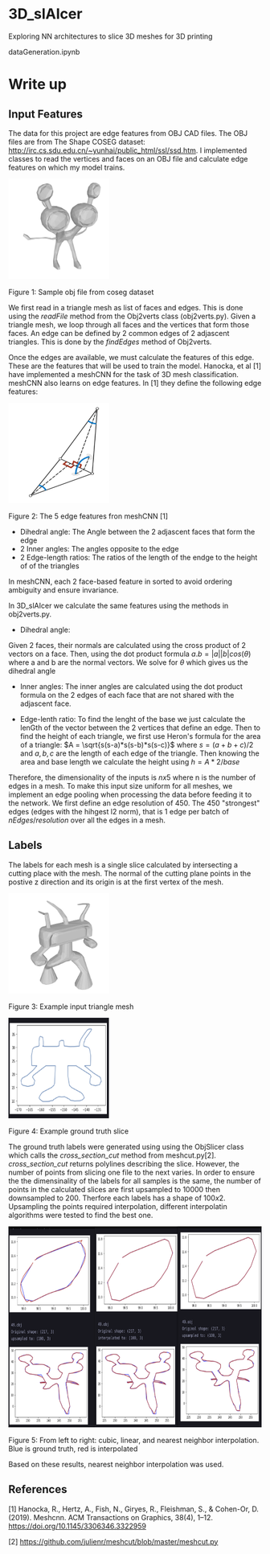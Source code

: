 # 3D_slAIcer

Exploring NN architectures to slice 3D meshes for 3D printing

dataGeneration.ipynb

# Write up

## Input Features

The data for this project are edge features from OBJ CAD files. The OBJ files are from The Shape COSEG dataset: http://irc.cs.sdu.edu.cn/~yunhai/public_html/ssl/ssd.htm. I implemented classes to read the vertices and faces on an OBJ file and calculate edge features on which my model trains.

<img src="doc/example_alient.png" width=200 height=200 />

Figure 1: Sample obj file from coseg dataset

We first read in a triangle mesh as list of faces and edges. This is done using the _readFile_ method from the Obj2verts class (obj2verts.py).
Given a triangle mesh, we loop through all faces and the vertices that form those faces. An edge can be defined by 2 common edges of 2 adjascent triangles. This is done by the _findEdges_ method of Obj2verts.

Once the edges are available, we must calculate the features of this edge. These are the features that will be used to train the model. Hanocka, et al [1] have implemented a meshCNN for the task of 3D mesh classification. meshCNN also learns on edge features. In [1] they define the following edge features:

<img src="doc/edge_features.png" width=200 height=200 />

Figure 2: The 5 edge features fron meshCNN [1]

- Dihedral angle: The Angle between the 2 adjascent faces that form the edge
- 2 Inner angles: The angles opposite to the edge
- 2 Edge-length ratios: The ratios of the length of the endge to the height of of the triangles

In meshCNN, each 2 face-based feature in sorted to avoid ordering ambiguity and ensure invariance.

In 3D_slAIcer we calculate the same features using the methods in obj2verts.py.

- Dihedral angle:

Given 2 faces, their normals are calculated using the cross product of 2 vectors on a face. Then, using the dot product formula
$a.b = |a||b|cos(\theta)$ where a and b are the normal vectors. We solve for $\theta$ which gives us the dihedral angle

- Inner angles: The inner angles are calculated using the dot product formula on the 2 edges of each face that are not shared with the adjascent face.

- Edge-lenth ratio: To find the lenght of the base we just calculate the lenGth of the vector between the 2 vertices that define an edge. Then to find the height of each triangle, we first use Heron's formula for the area of a triangle: $A = \sqrt{s(s-a)*s(s-b)*s(s-c)}$ where $s = (a+b+c)/2$ and $a, b, c$ are the length of each edge of the triangle. Then knowing the area and base length we calculate the height using $h = A*2/base$

Therefore, the dimensionality of the inputs is $nx5$ where n is the number of edges in a mesh. To make this input size uniform for all meshes, we implement an edge pooling when processing the data before feeding it to the network. We first define an edge resolution of 450. The 450 "strongest" edges (edges with the hihgest l2 norm), that is 1 edge per batch of $nEdges/resolution$ over all the edges in a mesh.

## Labels

The labels for each mesh is a single slice calculated by intersecting a cutting place with the mesh. The normal of the cutting plane points in the postive z direction and its origin is at the first vertex of the mesh.

<img src="doc/2.obj.png" width=200 height=200 />

Figure 3: Example input triangle mesh

<img src="doc/2obj_slice.png" width=200 height=200 />

Figure 4: Example ground truth slice

The ground truth labels were generated using using the ObjSlicer class which calls the _cross_section_cut_ method from meshcut.py[2]. _cross_section_cut_ returns polylines describing the slice. However, the number of points from slicing one file to the next varies. In order to ensure the the dimensinality of the labels for all samples is the same, the number of points in the calculated slices are first upsampled to 10000 then downsampled to 200. Therfore each labels has a shape of $100x2$. Upsampling the points required interpolation, different interpolatin algorithms were tested to find the best one.

<img src="doc/interpol_compare.png" width=700 height=400 />

Figure 5: From left to right: cubic, linear, and nearest neighbor interpolation. Blue is ground truth, red is interpolated

Based on these results, nearest neighbor interpolation was used.

## References

[1] Hanocka, R., Hertz, A., Fish, N., Giryes, R., Fleishman, S., & Cohen-Or, D. (2019). Meshcnn. ACM Transactions on Graphics, 38(4), 1–12. https://doi.org/10.1145/3306346.3322959

[2] https://github.com/julienr/meshcut/blob/master/meshcut.py

<!-- ## Obj2MeshVerts in obj2verts.py:

Methods:

*  **readFile**:
    Takes in a file path and returns a geometry object containing a list of the vertices and triangles of the obj file

 ## ObjGeometry in obj2verts.py:

 Methods:

 * **calculateFeatures**:  -->
